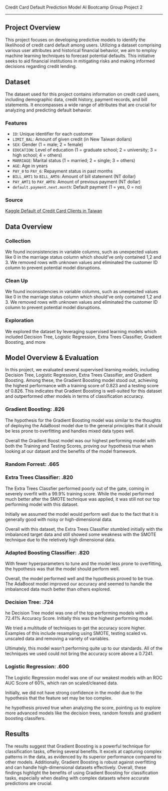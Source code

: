 Credit Card Default Prediction Model
AI Bootcamp Group Project 2

---
## Project Overview

This project focuses on developing predictive models to identify the likelihood of credit card default among users. Utilizing a dataset comprising various user attributes and historical financial behavior, we aim to employ machine learning techniques to forecast potential defaults. This initiative seeks to aid financial institutions in mitigating risks and making informed decisions regarding credit lending.

## Dataset

The dataset used for this project contains information on credit card users, including demographic data, credit history, payment records, and bill statements. It encompasses a wide range of attributes that are crucial for analyzing and predicting default behavior.

### Features

- `ID`: Unique identifier for each customer
- `LIMIT_BAL`: Amount of given credit (in New Taiwan dollars)
- `SEX`: Gender (1 = male; 2 = female)
- `EDUCATION`: Level of education (1 = graduate school; 2 = university; 3 = high school; 4 = others)
- `MARRIAGE`: Marital status (1 = married; 2 = single; 3 = others)
- `AGE`: Age in years
- `PAY_0` to `PAY_6`: Repayment status in past months
- `BILL_AMT1` to `BILL_AMT6`: Amount of bill statement (NT dollar)
- `PAY_AMT1` to `PAY_AMT6`: Amount of previous payment (NT dollar)
- `default.payment.next.month`: Default payment (1 = yes, 0 = no)

### Source

[Kaggle Default of Credit Card Clients in Taiwan](https://www.kaggle.com/datasets/uciml/default-of-credit-card-clients-dataset)


## Data Overview

### Collection
We found inconsistencies in variable columns, such as unexpected values like 0 in the marriage status column which should’ve only contained 1,2 and 3. We removed rows with unknown values and eliminated the customer ID column to prevent potential model disruptions.

### Clean Up
We found inconsistencies in variable columns, such as unexpected values like 0 in the marriage status column which should’ve only contained 1,2 and 3. We removed rows with unknown values and eliminated the customer ID column to prevent potential model disruptions.

### Exploration
We explored the dataset by leveraging supervised learning models which included Decision Tree, Logistic Regression, Extra Trees Classifier, Gradient Boosting, and more


## Model Overview & Evaluation

In this project, we evaluated several supervised learning models, including Decision Tree, Logistic Regression, Extra Trees Classifier, and Gradient Boosting. Among these, the Gradient Boosting model stood out, achieving the highest performance with a training score of 0.823 and a testing score of 0.826. This indicates that Gradient Boosting is well-suited for this dataset and outperformed other models in terms of classification accuracy.

### Gradient Boosting: .826
  The hypothesis for the Gradient Boosting model was similar to the thoughts of deploying the AdaBoost model due to the general principles that it should be less prone to overfitting and handles mixed data 
  types well.

  Overall the Gradient Boost model was our highest performing model with both the Training and Testing Scores, proving our hypothesis true when looking at our dataset and the benefits of the model framework. 
### Random Forrest: .665

### Extra Trees Classifier: .820
  The Extra Trees Classfier performed poorly out of the gate, coming in severely overfit with a 99.9% training score.  While the model performed much better after the SMOTE technique was applied, it was still 
  not our top performing model with this dataset.

  Initially we assumed the model would perform well due to the fact that it is generally good with noisy or high-dimensional data.

  Overall with this dataset, the Extra Trees Classifier stumbled initially with the imbalanced target data and still showed some weakness with the SMOTE technique due to the reletively high dimensional data. 
### Adapted Boosting Classifier: .820
  With fewer hyperparameters to tune and the model less prone to overfitting, the hypothesis was that the model should perform well.

  Overall, the model performed well and the hypothesis proved to be true.  The AdaBoost model improved our accuracy and seemed to handle the imbalanced data much better than others explored. 

### Decision Tree: .724
he Decision Tree model was one of the top performing models with a 72.41% Accuracy Score. Initially this was the highest performing model. 

We tried a multitude of techniques to get the accuracy score higher. Examples of this include resampling using SMOTE, testing scaled vs. unscaled data and removing a variety of variables.

Ultimately, this model wasn’t performing quite up to our standards. All of the techniques we used could not bring the accuracy score above a 0.7241. 

### Logistic Regression: .600
The Logistic Regression model was one of our weakest models with an ROC AUC Score of 60%, which ran on scaled/cleaned data.

Initially, we did not have strong confidence in the model due to the hypothesis that the feature set may be too complex.

he hypothesis proved true when analyzing the score, pointing us to explore more advanced models like the decision trees, random forests and gradient boosting classifers.

## Results
The results suggest that Gradient Boosting is a powerful technique for classification tasks, offering several benefits. It excels at capturing complex patterns in the data, as evidenced by its superior performance compared to other models. Additionally, Gradient Boosting is robust against overfitting and can handle high-dimensional datasets effectively. Overall, these findings highlight the benefits of using Gradient Boosting for classification tasks, especially when dealing with complex datasets where accurate predictions are crucial.




